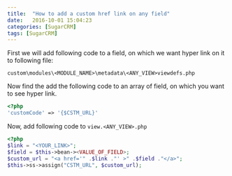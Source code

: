 ```yaml
---
title:  "How to add a custom href link on any field"
date:   2016-10-01 15:04:23
categories: [SugarCRM]
tags: [SugarCRM]
---
```


First we will add following code to a field, on which we want hyper link on it to following file:

`custom\modules\<MODULE_NAME>\metadata\<ANY_VIEW>viewdefs.php`

Now find the add the following code to an array of field, on which you want to see hyper link.

```php
<?php
'customCode' => '{$CSTM_URL}'
```

Now, add following code to `view.<ANY_VIEW>.php`

```php
<?php
$link = "<YOUR_LINK>";
$field = $this->bean-><VALUE_OF_FIELD>;
$custom_url = "<a href='" .$link ."' >" .$field ."</a>";
$this->ss->assign("CSTM_URL", $custom_url);
```

[jekyll]:      http://jekyllrb.com
[jekyll-gh]:   https://github.com/jekyll/jekyll
[jekyll-help]: https://github.com/jekyll/jekyll-help
